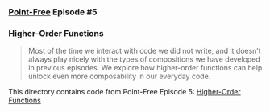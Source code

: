 ### [Point-Free](https://www.pointfree.co) Episode #5

### Higher-Order Functions

> Most of the time we interact with code we did not write, and it doesn’t always play nicely with the types of compositions we have developed in previous episodes. We explore how higher-order functions can help unlock even more composability in our everyday code.

This directory contains code from Point-Free Episode 5:
[Higher-Order Functions](https://www.pointfree.co/episodes/ep5-higher-order-functions)
